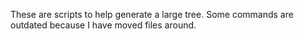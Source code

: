 These are scripts to help generate a large tree. Some commands are outdated because I have moved files around.